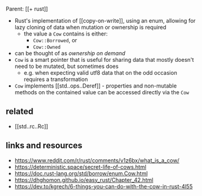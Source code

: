 Parent: [[+ rust]]

- Rust's implementation of [[copy-on-write]], using an enum, allowing for lazy cloning of data when mutation or ownership is required 
	- the value a `Cow` contains is either:
		- `Cow::Borrowed`, or
		- `Cow::Owned`
- can be thought of as *ownership on demand*
- `Cow` is a smart pointer that is useful for sharing data that mostly doesn't need to be mutated, but sometimes does
	- e.g. when expecting valid utf8 data that on the odd occasion requires a transformation
- `Cow` implements [[std..ops..Deref]] - properties and non-mutable methods on the contained value can be accessed directly via the `Cow`


## related

- [[std..rc..Rc]]
## links and resources

- https://www.reddit.com/r/rust/comments/v1z6bx/what_is_a_cow/
- https://deterministic.space/secret-life-of-cows.html
- https://doc.rust-lang.org/std/borrow/enum.Cow.html
- https://dhghomon.github.io/easy_rust/Chapter_42.html
- https://dev.to/kgrech/6-things-you-can-do-with-the-cow-in-rust-4l55